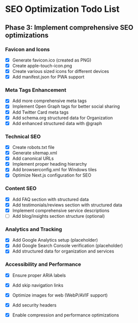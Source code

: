 # SEO Optimization Todo List

## Phase 3: Implement comprehensive SEO optimizations

### Favicon and Icons
- [x] Generate favicon.ico (created as PNG)
- [x] Create apple-touch-icon.png
- [x] Create various sized icons for different devices
- [x] Add manifest.json for PWA support

### Meta Tags Enhancement
- [x] Add more comprehensive meta tags
- [x] Implement Open Graph tags for better social sharing
- [x] Add Twitter Card meta tags
- [x] Add schema.org structured data for Organization
- [x] Add enhanced structured data with @graph

### Technical SEO
- [x] Create robots.txt file
- [x] Generate sitemap.xml
- [x] Add canonical URLs
- [x] Implement proper heading hierarchy
- [x] Add browserconfig.xml for Windows tiles
- [x] Optimize Next.js configuration for SEO

### Content SEO
- [x] Add FAQ section with structured data
- [x] Add testimonials/reviews section with structured data
- [x] Implement comprehensive service descriptions
- [ ] Add blog/insights section structure (optional)

### Analytics and Tracking
- [x] Add Google Analytics setup (placeholder)
- [x] Add Google Search Console verification (placeholder)
- [x] Add structured data for organization and services

### Accessibility and Performance
- [x] Ensure proper ARIA labels
- [x] Add skip navigation links
- [x] Optimize images for web (WebP/AVIF support)
- [x] Add security headers
- [x] Enable compression and performance optimizations

